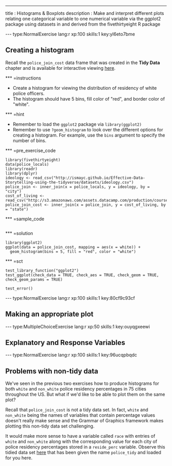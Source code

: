 ---
title       : Histograms & Boxplots
description : Make and interpret different plots relating one categorical variable to one numerical variable via the ggplot2 package using datasets in and derived from the fivethirtyeight R package

--- type:NormalExercise lang:r xp:100 skills:1 key:yl6eto7bme

## Creating a histogram

Recall the `police_join_cost` data frame that was created in the **Tidy Data** chapter and is available for interactive viewing [here](https://ismayc.github.io/Effective-Data-Storytelling-using-the-tidyverse/police_join_cost.html).

*** =instructions
- Create a histogram for viewing the distribution of residency of white police officers.
- The histogram should have 5 bins, fill color of "red", and border color of "white".

*** =hint
- Remember to load the `ggplot2` package via `library(ggplot2)`
- Remember to use `?geom_histogram` to look over the different options for creating a histogram.  For example, use the `bins` argument to specify the number of bins.

*** =pre_exercise_code
```{r}
library(fivethirtyeight)
data(police_locals)
library(readr)
library(dplyr)
ideology <- read_csv("http://ismayc.github.io/Effective-Data-Storytelling-using-the-tidyverse/datasets/ideology.csv")
police_join <- inner_join(x = police_locals, y = ideology, by = "city")
cost_of_living <- read_csv("http://s3.amazonaws.com/assets.datacamp.com/production/course_3085/datasets/cost_of_living.csv")
police_join_cost <- inner_join(x = police_join, y = cost_of_living, by = "state")
```

*** =sample_code
```{r}

```

*** =solution
```{r}
library(ggplot2)
ggplot(data = police_join_cost, mapping = aes(x = white)) +
  geom_histogram(bins = 5, fill = "red", color = "white")
```

*** =sct
```{r}
test_library_function("ggplot2")
test_ggplot(check_data = TRUE, check_aes = TRUE, check_geom = TRUE, check_geom_params = TRUE)

test_error()
```

--- type:NormalExercise lang:r xp:100 skills:1 key:80cf9c93cf

## Making an appropriate plot

--- type:MultipleChoiceExercise lang:r xp:50 skills:1 key:ouyqgxeewi

## Explanatory and Response Variables

--- type:NormalExercise lang:r xp:100 skills:1 key:96ucqpbqdc

## Problems with non-tidy data

We've seen in the previous two exercises how to produce histograms for both `white` and `non_white` police residency percentages in 75 cities throughout the US.  But what if we'd like to be able to plot them on the same plot? 

Recall that `police_join_cost` is not a tidy data set.  In fact, `white` and `non_white` being the names of variables that contain percentage values doesn't really make sense and the Grammar of Graphics framework makes plotting this non-tidy data set challenging.

It would make more sense to have a variable called `race` with entries of `white` and `non_white` along with the corresponding value for each city of police residency percentages stored in a `reside_perc` variable. Observe this tidied data set [here](https://ismayc.github.io/Effective-Data-Storytelling-using-the-tidyverse/police_tidy.html) that has been given the name `police_tidy` and loaded for you here.
